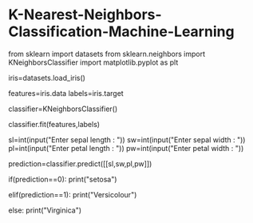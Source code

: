 # K-Nearest-Neighbors-Classification-Machine-Learning

from sklearn import datasets
from sklearn.neighbors import KNeighborsClassifier
import matplotlib.pyplot as plt

iris=datasets.load_iris()

features=iris.data
labels=iris.target

classifier=KNeighborsClassifier()

classifier.fit(features,labels)

sl=int(input("Enter sepal length : "))
sw=int(input("Enter sepal width : "))
pl=int(input("Enter petal length : "))
pw=int(input("Enter petal width : "))


prediction=classifier.predict([[sl,sw,pl,pw]])

if(prediction==0):
    print("setosa")
    
elif(prediction==1):
    print("Versicolour")
    
else:
    print("Virginica")
    
    
